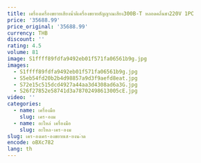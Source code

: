 ```yaml
---
title: เครื่องเครื่องขยายเสียงน้ำดีเครื่องขยายสัญญาณเสียง300B-T หลอดคลื่นชา220V 1PC
price: '35688.99'
price_original: '35688.99'
currency: THB
discount: ''
rating: 4.5
volume: 81
image: S1ffff89fdfa9492eb01f571fa06561b9g.jpg
images:
  - S1ffff89fdfa9492eb01f571fa06561b9g.jpg
  - S5eb54fd20b2b4d98857a9d3f9aefd8eat.jpg
  - S72e15c515dcd4927a44aa3d4308ad6a3G.jpg
  - S26f27852e58741d3a78702498613005cE.jpg
video: ''
categories:
  - name: เครื่องมือ
    slug: เคร-องม
  - name: อะไหล่ เครื่องมือ
    slug: อะไหล-เคร-องม
slug: เคร-องเคร-องขยายเส-ยงน-ำด
encode: oBXc782
lang: th
---
```

  